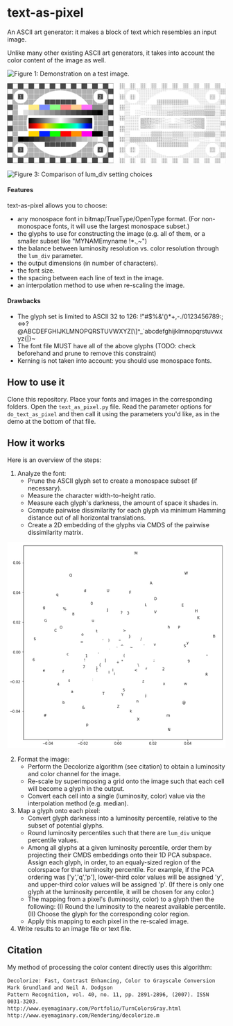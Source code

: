 # text-as-pixel

An ASCII art generator: it makes a block of text which resembles an input image.

Unlike many other existing ASCII art generators, it takes into account the color content of the image as well. 

![Figure 1: Demonstration on a test image.](fig0.png)

![Figure 2: Demonstration of font and glyph set choices](fig1.png)

![Figure 3: Comparison of `lum_div` setting choices](fig2.gif)

#### Features 
text-as-pixel allows you to choose:
* any monospace font in bitmap/TrueType/OpenType format. (For non-monospace fonts, it will use the largest monospace subset.)
* the glyphs to use for constructing the image (e.g. all of them, or a smaller subset like "MYNAMEmyname !\*.,\~")
* the balance between luminosity resolution vs. color resolution through the `lum_div` parameter.
* the output dimensions (in number of characters).
* the font size.
* the spacing between each line of text in the image.
* an interpolation method to use when re-scaling the image.

#### Drawbacks
* The glyph set is limited to ASCII 32 to 126:
 !"#$%&\'()\*+,-./0123456789:;<=>?@ABCDEFGHIJKLMNOPQRSTUVWXYZ[\\]^\_\`abcdefghijklmnopqrstuvwxyz{|}~
* The font file MUST have all of the above glyphs (TODO: check beforehand and prune to remove this constraint)
* Kerning is not taken into account: you should use monospace fonts.

## How to use it

Clone this repository. Place your fonts and images in the corresponding folders. Open the `text_as_pixel.py` file. Read the parameter options for `do_text_as_pixel` and then call it using the parameters you'd like, as in the demo at the bottom of that file.

## How it works

Here is an overview of the steps:

1. Analyze the font:
	* Prune the ASCII glyph set to create a monospace subset (if necessary).
	* Measure the character width-to-height ratio.
	* Measure each glyph's darkness, the amount of space it shades in.
	* Compute pairwise dissimilarity for each glyph via minimum Hamming distance out of all horizontal translations.
	* Create a 2D embedding of the glyphs via CMDS of the pairwise dissimilarity matrix.

![Figure 4: Example CMDS embedding](fig4.png)

2. Format the image:
	* Perform the Decolorize algorithm (see citation) to obtain a luminosity and color channel for the image. 
	* Re-scale by superimposing a grid onto the image such that each cell will become a glyph in the output. 
	* Convert each cell into a single (luminosity, color) value via the interpolation method (e.g. median).
3. Map a glyph onto each pixel:
	* Convert glyph darkness into a luminosity percentile, relative to the subset of potential glyphs.
	* Round luminosity percentiles such that there are `lum_div` unique percentile values.
	* Among all glyphs at a given luminosity percentile, order them by projecting their CMDS embeddings onto their 1D PCA subspace. Assign each glyph, in order, to an equaly-sized region of the colorspace for that luminosity percentile. For example, if the PCA ordering was ['y','q','p'], lower-third color values will be assigned 'y', and upper-third color values will be assigned 'p'. (If there is only one glyph at the luminosity percentile, it will be chosen for any color.)
	* The mapping from a pixel's (luminosity, color) to a glyph then the following: (I) Round the luminosity to the nearest available percentile. (II) Choose the glyph for the corresponding color region. 
	* Apply this mapping to each pixel in the re-scaled image.
4. Write results to an image file or text file.

## Citation

My method of processing the color content directly uses this algorithm:

	Decolorize: Fast, Contrast Enhancing, Color to Grayscale Conversion   
	Mark Grundland and Neil A. Dodgson   
	Pattern Recognition, vol. 40, no. 11, pp. 2891-2896, (2007). ISSN 0031-3203.   
	http://www.eyemaginary.com/Portfolio/TurnColorsGray.html   
	http://www.eyemaginary.com/Rendering/decolorize.m   